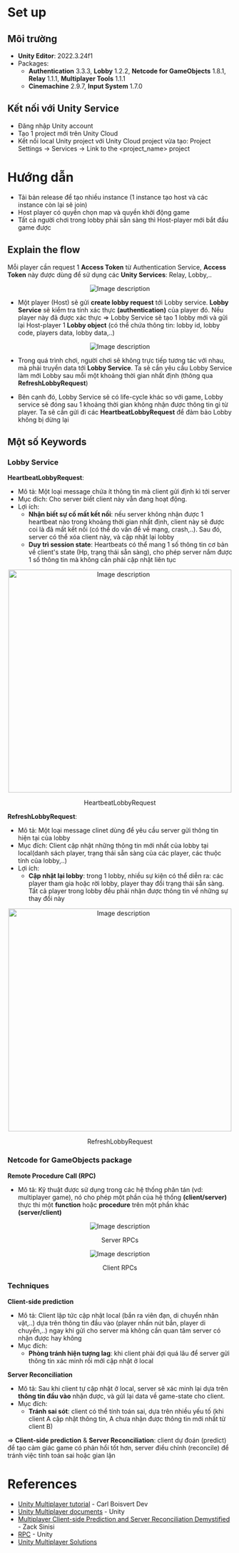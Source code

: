 # Set up
## Môi trường
- **Unity Editor**: 2022.3.24f1
- Packages: 
  - **Authentication** 3.3.3, **Lobby** 1.2.2, **Netcode for GameObjects** 1.8.1, **Relay** 1.1.1, **Multiplayer Tools** 1.1.1
  - **Cinemachine** 2.9.7, **Input System** 1.7.0

## Kết nối với **Unity Service**
- Đăng nhập Unity account 
- Tạo 1 project mới trên Unity Cloud
- Kết nối local Unity project với Unity Cloud project vừa tạo: Project Settings -> Services -> Link to the <project_name> project

# Hướng dẫn
- Tải bản release để tạo nhiều instance (1 instance tạo host và các instance còn lại sẽ join)
- Host player có quyền chọn map và quyền khởi động game
- Tất cả người chơi trong lobby phải sẵn sàng thì Host-player mới bắt đầu game được

## Explain the flow
Mỗi player cần request 1 **Access Token** từ Authentication Service, **Access Token** này được dùng để sử dụng các **Unity Services**: Relay, Lobby,..  

<div style="text-align: center;">
<img src="images/multiplayer_1.png" alt="Image description">
</div>

- Một player (Host) sẽ gửi **create lobby request** tới Lobby service. **Lobby Service** sẽ kiểm tra tính xác thực **(authentication)** của player đó. Nếu player này đã được xác thực => Lobby Service sẽ tạo 1 lobby mới và gửi lại Host-player 1 **Lobby object** (có thể chứa thông tin: lobby id, lobby code, players data, lobby data,..)
<div style="text-align: center;">
<img src="images/multiplayer_2.png" alt="Image description">
</div>

- Trong quá trình chơi, người chơi sẽ không trực tiếp tương tác với nhau, mà phải truyền data tới **Lobby Service**. Ta sẽ cần yêu cầu Lobby Service làm mới Lobby sau mỗi một khoảng thời gian nhất định (thông qua **RefreshLobbyRequest**)

- Bên cạnh đó, Lobby Service sẽ có life-cycle khác so với game, Lobby service sẽ đóng sau 1 khoảng thời gian không nhận được thông tin gì từ player. Ta sẽ cần gửi đi các **HeartbeatLobbyRequest** để đảm bảo Lobby không bị dừng lại

## Một số Keywords 
### Lobby Service
**HeartbeatLobbyRequest**: 
- Mô tả: Một loại message chứa ít thông tin mà client gửi định kì tới server
- Mục đích: Cho server biết client này vẫn đang hoạt động. 
- Lợi ích:
  - **Nhận biết sự cố mất kết nối**: nếu server không nhận được 1 heartbeat nào trong khoảng thời gian nhất định, client này sẽ được coi là đã mất kết nối (có thể do vấn đề về mạng, crash,..). Sau đó, server có thể xóa client này, và cập nhật lại lobby 
  - **Duy trì session state**: Heartbeats có thể mang 1 số thông tin cơ bản về client's state (Hp, trạng thái sẵn sàng), cho phép server nắm được 1 số thông tin mà không cần phải cập nhật liên tục

<div style="text-align: center;">
<img src="images/multiplayer_3.png" alt="Image description" width="500px">
<p>HeartbeatLobbyRequest</p>
</div>

**RefreshLobbyRequest**:
- Mô tả: Một loại message clinet dùng để yêu cầu server gửi thông tin hiện tại của lobby
- Mục đích: Client cập nhật những thông tin mới nhất của lobby tại local(danh sách player, trạng thái sẵn sàng của các player, các thuộc tính của lobby,..)
- Lợi ích:
  - **Cập nhật lại lobby**: trong 1 lobby, nhiều sự kiện có thể diễn ra: các player tham gia hoặc rời lobby, player thay đổi trạng thái sẵn sàng. Tất cả player trong lobby đều phải nhận được thông tin về những sự thay đổi này


<div style="text-align: center;">
<img src="images/multiplayer_4.png" alt="Image description" width="500px">
<p>RefreshLobbyRequest</p>
</div>


### Netcode for GameObjects package
**Remote Procedure Call (RPC)**
- Mô tả: Kỹ thuật được sử dụng trong các hệ thống phân tán (vd: multiplayer game), nó cho phép một phần của hệ thống **(client/server)** thực thi một **function** hoặc **procedure** trên một phần khác **(server/client)**

<div style="text-align: center;">
<img src="images/ServerRPCs.png" alt="Image description"">
<p>Server RPCs</p>
</div>

<div style="text-align: center;">
<img src="images/ClientRPCs.png" alt="Image description"">
<p>Client RPCs</p>
</div>

### Techniques
**Client-side prediction**
- Mô tả: Client lập tức cập nhật local (bắn ra viên đạn, di chuyển nhân vật,..) dựa trên thông tin đầu vào (player nhấn nút bắn, player di chuyển,..) ngay khi gửi cho server mà không cần quan tâm server có nhận được hay không
- Mục đích:
  - **Phòng tránh hiện tượng lag**: khi client phải đợi quá lâu để server gửi thông tin xác minh rồi mới cập nhật ở local

**Server Reconciliation**
- Mô tả: Sau khi client tự cập nhật ở local, server sẽ xác minh lại dựa trên **thông tin đầu vào** nhận được, và gửi lại data về game-state cho client. 
- Mục đích:
  - **Tránh sai sót**: client có thể tính toán sai, dựa trên nhiều yếu tố (khi client A cập nhật thông tin, A chưa nhận được thông tin mới nhất từ client B) 

=> **Client-side prediction** & **Server Reconciliation**: client dự đoán (predict) để tạo cảm giác game có phản hồi tốt hơn, server điều chỉnh (reconcile) để tránh việc tính toán sai hoặc gian lận

# References
- <a href = "https://www.youtube.com/playlist?list=PLxmtWA2eKdQSf2EXE-tv0lmqmmdDzs0fV">Unity Multiplayer tutorial</a> - Carl Boisvert Dev
- <a href = "https://docs-multiplayer.unity3d.com/">Unity Multiplayer documents</a> - Unity
- <a href = "https://www.linkedin.com/pulse/multiplayer-client-side-prediction-server-demystified-zack-sinisi-p2efe/">Multiplayer Client-side Prediction and Server Reconciliation Demystified</a> - Zack Sinisi
- <a href = "https://docs-multiplayer.unity3d.com/netcode/current/advanced-topics/message-system/rpc/">RPC</a> - Unity
- [Unity Multiplayer Solutions](https://docs.google.com/spreadsheets/d/1Bj5uLdnxZYlJykBg3Qd9BNOtvE8sp1ZQ4EgX1sI0RFA/edit?gid=127892449#gid=127892449)